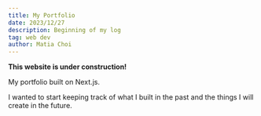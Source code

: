 ```yaml
---
title: My Portfolio
date: 2023/12/27
description: Beginning of my log
tag: web dev
author: Matia Choi
---
```


**This website is under construction!**

My portfolio built on Next.js. 

I wanted to start keeping track of what I built in the past and the things I will create in the future.